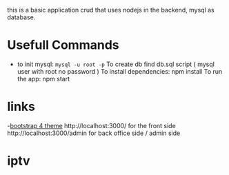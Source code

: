 
this is a basic application crud that uses nodejs in the backend, mysql as database.

# Usefull Commands
- to init mysql: `mysql -u root -p`
To create db find db.sql script ( mysql user with root no password )
To install dependencies: npm install
To run the app: npm start

# links
-[bootstrap 4 theme](https://bootswatch.com/4/lux/bootstrap.min.css)
http://localhost:3000/ for the front side
http://localhost:3000/admin for back office side / admin side
# iptv
